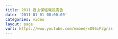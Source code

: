 ```yaml
---
title: 2011 磊山保經電視廣告
date: '2011-01-01 00:00:00'
categories: video
layout: page
vurl: https://www.youtube.com/embed/xD95iP3grzs
---
```


